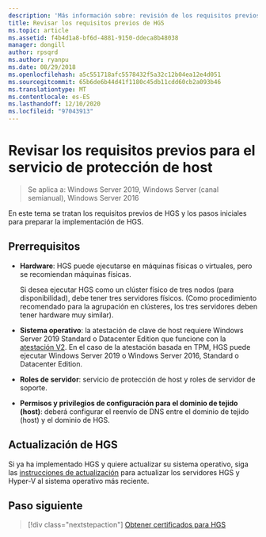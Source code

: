 ```yaml
---
description: 'Más información sobre: revisión de los requisitos previos para el servicio de protección de host'
title: Revisar los requisitos previos de HGS
ms.topic: article
ms.assetid: f4b4d1a8-bf6d-4881-9150-ddeca8b48038
manager: dongill
author: rpsqrd
ms.author: ryanpu
ms.date: 08/29/2018
ms.openlocfilehash: a5c551718afc5578432f5a32c12b04ea12e4d051
ms.sourcegitcommit: 65b6de6b44d41f1180c45db11cdd60cb2a093b46
ms.translationtype: MT
ms.contentlocale: es-ES
ms.lasthandoff: 12/10/2020
ms.locfileid: "97043913"
---
```

# <a name="review-prerequisites-for-the-host-guardian-service"></a>Revisar los requisitos previos para el servicio de protección de host

>Se aplica a: Windows Server 2019, Windows Server (canal semianual), Windows Server 2016


En este tema se tratan los requisitos previos de HGS y los pasos iniciales para preparar la implementación de HGS.

## <a name="prerequisites"></a>Prerrequisitos

-   **Hardware**: HGS puede ejecutarse en máquinas físicas o virtuales, pero se recomiendan máquinas físicas.

    Si desea ejecutar HGS como un clúster físico de tres nodos (para disponibilidad), debe tener tres servidores físicos. (Como procedimiento recomendado para la agrupación en clústeres, los tres servidores deben tener hardware muy similar).

-   **Sistema operativo**: la atestación de clave de host requiere Windows Server 2019 Standard o Datacenter Edition que funcione con la [atestación V2](guarded-fabric-tpm-trusted-attestation-capturing-hardware.md#versioned-attestation-policies). En el caso de la atestación basada en TPM, HGS puede ejecutar Windows Server 2019 o Windows Server 2016, Standard o Datacenter Edition.

-   **Roles de servidor**: servicio de protección de host y roles de servidor de soporte.

-   **Permisos y privilegios de configuración para el dominio de tejido (host)**: deberá configurar el reenvío de DNS entre el dominio de tejido (host) y el dominio de HGS.

## <a name="upgrading-hgs"></a>Actualización de HGS

Si ya ha implementado HGS y quiere actualizar su sistema operativo, siga las [instrucciones de actualización](guarded-fabric-upgrade-to-2019.md) para actualizar los servidores HGS y Hyper-V al sistema operativo más reciente.

## <a name="next-step"></a>Paso siguiente

> [!div class="nextstepaction"]
> [Obtener certificados para HGS](guarded-fabric-obtain-certs.md)
